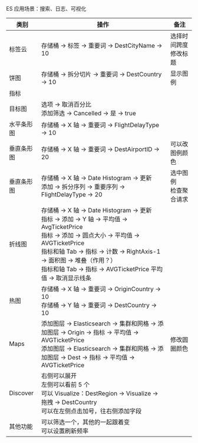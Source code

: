
ES 应用场景：搜索、日志、可视化   


 类别 | 操作 | 备注   
---- | --- | ---  
标签云 | 存储桶 -> 标签 -> 重要词 -> DestCityName -> 10 | 选择时间跨度<br>修改标题
饼图  | 存储桶 -> 拆分切片 -> 重要词 -> DestCountry -> 10 | 显示图例    
指标  |  |    
目标图  | 选项 -> 取消百分比<br>添加筛选 -> Cancelled -> 是 -> true |  
水平条形图  | 存储桶 -> X 轴 -> 重要词 -> FlightDelayType -> 10 |  
垂直条形图  | 存储桶 -> X 轴 -> 重要词 -> DestAirportID -> 20 | 可以改图例颜色  
垂直条形图  | 存储桶 -> X 轴 -> Date Histogram -> 更新<br>添加 -> 拆分序列 -> 重要序列 -> FlightDelayType -> 20 | 选中图例<br>检查聚合请求  
折线图  | 存储桶 -> X 轴 -> Date Histogram -> 更新<br>指标 -> 添加 -> Y 轴 -> 平均值 -> AvgTicketPrice<br>指标 -> 添加 -> 圆点大小 -> 平均值 -> AVGTicketPrice<br>指标和轴 Tab -> 指标 -> 计数 -> RightAxis-1 -> 面积图 -> 堆叠（作用？）<br>指标和轴 Tab -> 指标 -> AVGTicketPrice 平均值 -> 取消显示线条 |  
热图  | 存储桶 -> X 轴 -> 重要词 -> OriginCountry -> 10<br>存储桶 -> Y 轴 -> 重要词 -> DestCountry -> 10 |  
Maps  | 添加图层 -> Elasticsearch -> 集群和网格 -> 添加图层 -> Origin -> 指标 -> 平均值 -> AVGTicketPrice<br>添加图层 -> Elasticsearch -> 集群和网格 -> 添加图层 -> Dest -> 指标 -> 平均值 -> AVGTicketPrice | 修改圆圈颜色  
Discover  | 右侧可以展开<br>左侧可以看前 5 个<br>可以 Visualize：DestRegion -> Visualize -> 拖拽 -> DestCountry<br>可以在左侧点击加号，往右侧添加字段 |  
其他功能  | 可以筛选一个，其他的一起跟着变<br>可以设置刷新频率 |  
